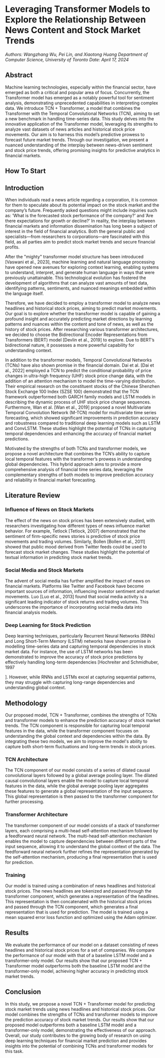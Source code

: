 # Leveraging Transformer Models to Explore the Relationship Between News Content and Stock Market Trends

*Authors: Wangzhang Wu, Pei Lin, and Xiaotong Huang*
*Department of Computer Science, University of Toronto*
*Date: April 17, 2024*

## Abstract

Machine learning technologies, especially within the financial sector, have emerged as both a critical and popular area of focus. Concurrently, the Transformer model has emerged as a notably powerful tool for sentiment analysis, demonstrating unprecedented capabilities in interpreting complex data. We introduce TCN + Transformer, a model that combines the Transformer with the Temporal Convolutional Networks (TCN), aiming to set a new benchmark in handling time-series data. This study delves into the innovative application of the Transformer model, leveraging its strengths to analyze vast datasets of news articles and historical stock price movements. Our aim is to harness this model’s predictive prowess to forecast future market trends. Through our investigation, we present a nuanced understanding of the interplay between news-driven sentiment and stock price trends, offering promising insights for predictive analytics in financial markets.

## How To Start

## Introduction

When individuals read a news article regarding a corporation, it is common for them to speculate about its potential impact on the stock market and the company’s future. Frequently asked questions might include inquiries such as: ’What is the forecasted stock performance of the company?’ and ’Are there expectations for growth or decline?’ In reality, the interplay between financial markets and information dissemination has long been a subject of interest in the field of financial analytics. Both the general public and specialists—from researchers to corporations—are fascinated with this field, as all parties aim to predict stock market trends and secure financial profits.

After the "mighty" transformer model structure has been introduced [Vaswani et al., 2023], machine learning and natural language processing have opened new avenues for exploring context learning, enabling systems to understand, interpret, and generate human language in ways that were previously unattainable. This technological evolution has fostered the development of algorithms that can analyze vast amounts of text data, identifying patterns, sentiments, and nuanced meanings embedded within the language itself.

Therefore, we have decided to employ a transformer model to analyze news headlines and historical stock prices, aiming to predict market movements. Our goal is to explore whether the transformer model is capable of gaining a profound insight and accurately predicting market directions by learning patterns and nuances within the content and tone of news, as well as the history of stock prices. After researching various transformer architectures, we decided to choose the Bidirectional Encoder Representations from Transformers (BERT) model [Devlin et al., 2019] to explore. Due to BERT’s bidirectional nature, it possesses a more powerful capability for understanding context.

In addition to the transformer models, Temporal Convolutional Networks (TCNs) have also shown promise in the financial domain. Dai et al. [Dai et al., 2022] employed a TCN to predict the conditional probability of price changes in ultra-high frequency (UHF) stock price change data, with the addition of an attention mechanism to model the time-varying distribution. Their empirical research on the constituent stocks of the Chinese Shenzhen Stock Exchange 100 Index (SZSE 100) demonstrated that the TCN framework outperformed both GARCH family models and LSTM models in describing the dynamic process of UHF stock price change sequences. Furthermore, Wan et al. [Wan et al., 2019] proposed a novel Multivariate Temporal Convolution Network (M-TCN) model for multivariate time series forecasting, which showed significant improvements in prediction accuracy and robustness compared to traditional deep learning models such as LSTM and ConvLSTM. These studies highlight the potential of TCNs in capturing temporal dependencies and enhancing the accuracy of financial market predictions.

Motivated by the strengths of both TCNs and transformer models, we propose a novel architecture that combines the TCN’s ability to capture local temporal features with the transformer’s prowess in understanding global dependencies. This hybrid approach aims to provide a more comprehensive analysis of financial time series data, leveraging the complementary strengths of both models to improve prediction accuracy and reliability in financial market forecasting.

## Literature Review

### Influence of News on Stock Markets

The effect of the news on stock prices has been extensively studied, with researchers investigating how different types of news influence market behavior. For example, Tetlock [Tetlock, 2007] demonstrated that the sentiment of firm-specific news stories is predictive of stock price movements and trading volumes. Similarly, Bollen [Bollen et al., 2011] showed that public mood derived from Twitter feeds could be used to forecast stock market changes. These studies highlight the potential of textual information in predicting stock market trends.

### Social Media and Stock Markets

The advent of social media has further amplified the impact of news on financial markets. Platforms like Twitter and Facebook have become important sources of information, influencing investor sentiment and market movements. Luo [Luo et al., 2013] found that social media activity is a significant leading indicator of stock returns and trading volumes. This underscores the importance of incorporating social media data into financial analysis models.

### Deep Learning for Stock Prediction

Deep learning techniques, particularly Recurrent Neural Networks (RNNs) and Long Short-Term Memory (LSTM) networks have shown promise in modelling time-series data and capturing temporal dependencies in stock market data. For instance, the use of LSTM networks has been demonstrated to improve the accuracy of stock price predictions by effectively handling long-term dependencies [Hochreiter and Schmidhuber, 1997

]. However, while RNNs and LSTMs excel at capturing sequential patterns, they may struggle with capturing long-range dependencies and understanding global context.

## Methodology

Our proposed model, TCN + Transformer, combines the strengths of TCNs and transformer models to enhance the prediction accuracy of stock market trends. The TCN component is responsible for capturing local temporal features in the data, while the transformer component focuses on understanding the global context and dependencies within the data. By integrating these two models, we aim to improve the model's ability to capture both short-term fluctuations and long-term trends in stock prices.

### TCN Architecture

The TCN component of our model consists of a series of dilated causal convolutional layers followed by a global average pooling layer. The dilated causal convolutional layers enable the model to capture local temporal features in the data, while the global average pooling layer aggregates these features to generate a global representation of the input sequence. This global representation is then passed to the transformer component for further processing.

### Transformer Architecture

The transformer component of our model consists of a stack of transformer layers, each comprising a multi-head self-attention mechanism followed by a feedforward neural network. The multi-head self-attention mechanism enables the model to capture dependencies between different parts of the input sequence, allowing it to understand the global context of the data. The feedforward neural network further refines the representation generated by the self-attention mechanism, producing a final representation that is used for prediction.

### Training

Our model is trained using a combination of news headlines and historical stock prices. The news headlines are tokenized and passed through the transformer component, which generates a representation of the headlines. This representation is then concatenated with the historical stock prices and passed through the TCN component, which generates a final representation that is used for prediction. The model is trained using a mean squared error loss function and optimized using the Adam optimizer.

## Results

We evaluate the performance of our model on a dataset consisting of news headlines and historical stock prices for a set of companies. We compare the performance of our model with that of a baseline LSTM model and a transformer-only model. Our results show that our proposed TCN + Transformer model outperforms both the baseline LSTM model and the transformer-only model, achieving higher accuracy in predicting stock market trends.

## Conclusion

In this study, we propose a novel TCN + Transformer model for predicting stock market trends using news headlines and historical stock prices. Our model combines the strengths of TCNs and transformer models to improve the prediction accuracy of stock market trends. Our results show that our proposed model outperforms both a baseline LSTM model and a transformer-only model, demonstrating the effectiveness of our approach. Overall, our study contributes to the growing body of research on using deep learning techniques for financial market prediction and provides insights into the potential of combining TCNs and transformer models for this task.
